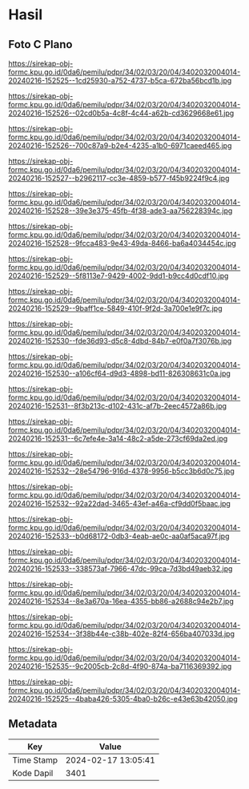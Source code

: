 # Hasil

## Foto C Plano

https://sirekap-obj-formc.kpu.go.id/0da6/pemilu/pdpr/34/02/03/20/04/3402032004014-20240216-152525--1cd25930-a752-4737-b5ca-672ba56bcd1b.jpg

https://sirekap-obj-formc.kpu.go.id/0da6/pemilu/pdpr/34/02/03/20/04/3402032004014-20240216-152526--02cd0b5a-4c8f-4c44-a62b-cd3629668e61.jpg

https://sirekap-obj-formc.kpu.go.id/0da6/pemilu/pdpr/34/02/03/20/04/3402032004014-20240216-152526--700c87a9-b2e4-4235-a1b0-6971caeed465.jpg

https://sirekap-obj-formc.kpu.go.id/0da6/pemilu/pdpr/34/02/03/20/04/3402032004014-20240216-152527--b2962117-cc3e-4859-b577-f45b9224f9c4.jpg

https://sirekap-obj-formc.kpu.go.id/0da6/pemilu/pdpr/34/02/03/20/04/3402032004014-20240216-152528--39e3e375-45fb-4f38-ade3-aa756228394c.jpg

https://sirekap-obj-formc.kpu.go.id/0da6/pemilu/pdpr/34/02/03/20/04/3402032004014-20240216-152528--9fcca483-9e43-49da-8466-ba6a4034454c.jpg

https://sirekap-obj-formc.kpu.go.id/0da6/pemilu/pdpr/34/02/03/20/04/3402032004014-20240216-152529--5f8113e7-9429-4002-9dd1-b9cc4d0cdf10.jpg

https://sirekap-obj-formc.kpu.go.id/0da6/pemilu/pdpr/34/02/03/20/04/3402032004014-20240216-152529--9baff1ce-5849-410f-9f2d-3a700e1e9f7c.jpg

https://sirekap-obj-formc.kpu.go.id/0da6/pemilu/pdpr/34/02/03/20/04/3402032004014-20240216-152530--fde36d93-d5c8-4dbd-84b7-e0f0a7f3076b.jpg

https://sirekap-obj-formc.kpu.go.id/0da6/pemilu/pdpr/34/02/03/20/04/3402032004014-20240216-152530--a106cf64-d9d3-4898-bd11-826308631c0a.jpg

https://sirekap-obj-formc.kpu.go.id/0da6/pemilu/pdpr/34/02/03/20/04/3402032004014-20240216-152531--8f3b213c-d102-431c-af7b-2eec4572a86b.jpg

https://sirekap-obj-formc.kpu.go.id/0da6/pemilu/pdpr/34/02/03/20/04/3402032004014-20240216-152531--6c7efe4e-3a14-48c2-a5de-273cf69da2ed.jpg

https://sirekap-obj-formc.kpu.go.id/0da6/pemilu/pdpr/34/02/03/20/04/3402032004014-20240216-152532--28e54796-916d-4378-9956-b5cc3b6d0c75.jpg

https://sirekap-obj-formc.kpu.go.id/0da6/pemilu/pdpr/34/02/03/20/04/3402032004014-20240216-152532--92a22dad-3465-43ef-a46a-cf9dd0f5baac.jpg

https://sirekap-obj-formc.kpu.go.id/0da6/pemilu/pdpr/34/02/03/20/04/3402032004014-20240216-152533--b0d68172-0db3-4eab-ae0c-aa0af5aca97f.jpg

https://sirekap-obj-formc.kpu.go.id/0da6/pemilu/pdpr/34/02/03/20/04/3402032004014-20240216-152533--338573af-7966-47dc-99ca-7d3bd49aeb32.jpg

https://sirekap-obj-formc.kpu.go.id/0da6/pemilu/pdpr/34/02/03/20/04/3402032004014-20240216-152534--8e3a670a-16ea-4355-bb86-a2688c94e2b7.jpg

https://sirekap-obj-formc.kpu.go.id/0da6/pemilu/pdpr/34/02/03/20/04/3402032004014-20240216-152534--3f38b44e-c38b-402e-82f4-656ba407033d.jpg

https://sirekap-obj-formc.kpu.go.id/0da6/pemilu/pdpr/34/02/03/20/04/3402032004014-20240216-152535--9c2005cb-2c8d-4f90-874a-ba7116369392.jpg

https://sirekap-obj-formc.kpu.go.id/0da6/pemilu/pdpr/34/02/03/20/04/3402032004014-20240216-152525--4baba426-5305-4ba0-b26c-e43e63b42050.jpg


## Metadata

| Key        | Value               |
| ---------- | ------------------- |
| Time Stamp | 2024-02-17 13:05:41 |
| Kode Dapil | 3401                |



